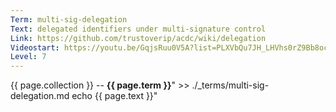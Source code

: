 ```yaml
---
Term: multi-sig-delegation
Text: delegated identifiers under multi-signature control
Link: https://github.com/trustoverip/acdc/wiki/delegation
Videostart: https://youtu.be/GqjsRuu0V5A?list=PLXVbQu7JH_LHVhs0rZ9Bb8ocyKlPljkaG&t=07m44s
Level: 7
---
```


{{ page.collection }} -- **{{ page.term }}**" >> ./_terms/multi-sig-delegation.md
    echo  {{ page.text }}"
